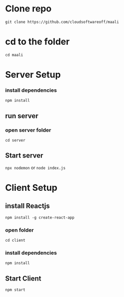  # Clone repo 
 `git clone https://github.com/cloudsoftwareoff/maali`
 # cd to the folder
 `cd maali`

 # Server Setup
 ### install dependencies
 `npm install`
 ## run server
 ### open server folder
 `cd server`
 ## Start server
 `npx nodemon` or `node index.js`

 # Client Setup
 ## install Reactjs
 `npm install -g create-react-app`
 ### open folder
 `cd client`
 ### install dependencies
 `npm install`
 ## Start Client
 `npm start`
> 

